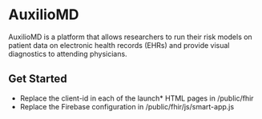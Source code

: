 # AuxilioMD

AuxilioMD is a platform that allows researchers to run their risk models on patient data on electronic health records (EHRs) and provide visual diagnostics to attending physicians.

## Get Started

* Replace the client-id in each of the launch* HTML pages in /public/fhir
* Replace the Firebase configuration in /public/fhir/js/smart-app.js
